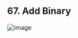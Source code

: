 ## 67. Add Binary

![image](https://user-images.githubusercontent.com/58635762/218811728-0f7a4d25-acb4-4156-9ccc-25d70f45680a.png)
